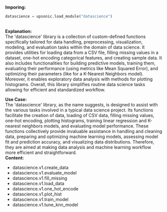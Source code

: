 <b class="custom_code_highlight_green">Imporing:</b><br>
```python
datascience = upsonic.load_module("datascience")
```
<br><b class="custom_code_highlight_green">Explanation:</b><br>The 'datascience' library is a collection of custom-defined functions specifically tailored for data handling, preprocessing, visualization, modeling, and evaluation tasks within the domain of data science. It provides utilities for loading data from a CSV file, filling missing values in a dataset, one-hot encoding categorical features, and creating sample data. It also includes functionalities for building predictive models, training them, evaluating their performance (using metrics like Mean Squared Error), and optimizing their parameters (like for a K-Nearest Neighbors model). Moreover, it enables exploratory data analysis with methods for plotting histograms. Overall, this library simplifies routine data science tasks allowing for efficient and standardized workflow.

<b class="custom_code_highlight_green">Use Case:</b><br>The 'datascience' library, as the name suggests, is designed to assist with the various tasks involved in a typical data science project. Its functions facilitate the creation of data, loading of CSV data, filling missing values, one-hot encoding, plotting histograms, training linear regression and K-nearest neighbors models, and evaluating model performance. These functions collectively provide invaluable assistance in handling and cleaning data, preparing and optimizing machine learning models, assessing model fit and prediction accuracy, and visualizing data distributions. Therefore, they are aimed at making data analysis and machine learning workflow more efficient and straightforward.
<br><b class="custom_code_highlight_green">Content:</b><br>
  - datascience.v1.create_data
  - datascience.v1.evaluate_model
  - datascience.v1.fill_missing
  - datascience.v1.load_data
  - datascience.v1.one_hot_encode
  - datascience.v1.plot_hist
  - datascience.v1.train_model
  - datascience.v1.tune_knn_model
